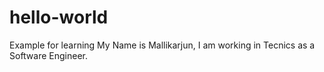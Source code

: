 # hello-world
Example for learning
My Name is Mallikarjun, I am working in Tecnics as a Software Engineer.
